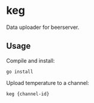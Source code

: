 # keg

Data uploader for beerserver.

## Usage

Compile and install:

```
go install
```

Upload temperature to a channel:

```
keg {channel-id}
```

